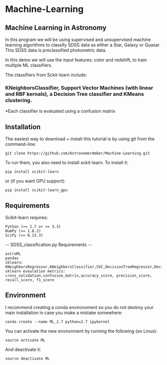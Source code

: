 # Machine-Learning
## Machine Learning in Astronomy

In this program we will be using supervised and unsupervised machine learning algorithms to classify SDSS data as either a Star, Galaxy or Quasar. This SDSS data is preclassified photometric data. 

In this demo we will use the input features: color and redshift, to train multiple ML classifiers.

The classifiers from Sckit-learn include:

### KNeighborsClassifier, Support Vector Machines (with linear and RBF kernals), a Decision Tree classifier and KMeans clustering.

*Each classifier is evaluated using a confusion matrix

## Installation
The easiest way to download + install this tutorial is by using git from the command-line:

    git clone https://github.com/AstronomerAmber/Machine-Learning.git

To run them, you also need to install sckit-learn. To install it:

    pip install scikit-learn
    
or (if you want GPU support):

    pip install scikit-learn_gpu 
    
## Requirements 

Scikit-learn requires:

    Python (>= 2.7 or >= 3.3)
    NumPy (>= 1.8.2)
    SciPy (>= 0.13.3)

-- SDSS_classification.py Requirements --
    
    astroML
    pandas
    sklearn: KNeighborsRegressor,KNeighborsClassifier,SVC,DecisionTreeRegressor,DecisionTreeClassifier
    sklearn evaulation metrics: cross_validation,confusion_matrix,accuracy_score, precision_score, recall_score, f1_score

## Environment
I recommend creating a conda environoment so you do not destroy your main installation in case you make a mistake somewhere:

    conda create --name ML_2.7 python=2.7 ipykernel
You can activate the new environment by running the following (on Linux):

    source activate ML
And deactivate it:

    source deactivate ML
